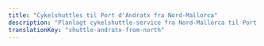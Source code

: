 ```yaml
---
title: "Cykelshuttles til Port d'Andratx fra Nord-Mallorca"
description: "Planlagt cykelshuttle-service fra Nord-Mallorca til Port d'Andratx. Cykl én vej, shuttle tilbage."
translationKey: "shuttle-andratx-from-north"
---
```


<!-- Content will be added later -->
